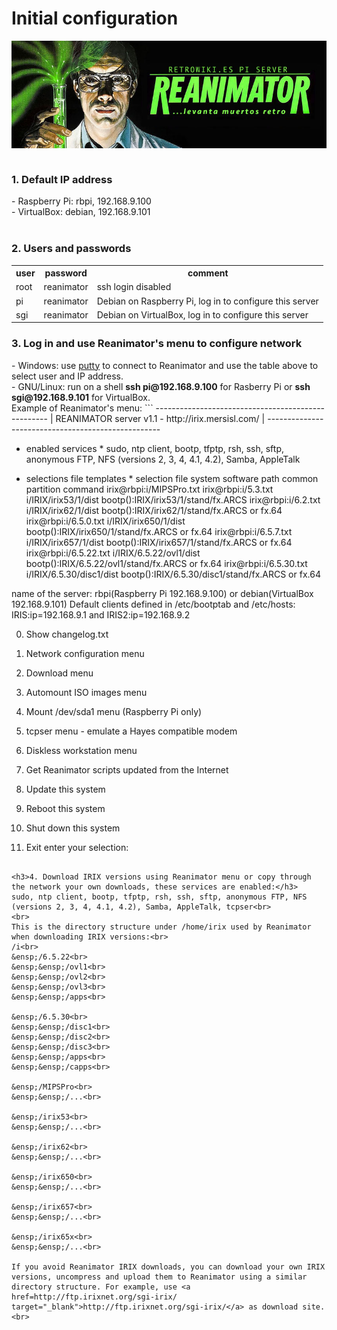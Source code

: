 # Initial configuration
<img alt="REANIMATOR.jpg" src="REANIMATOR.jpg" align="middle"><br>
<br>
<h3>1. Default IP address</h3>
- Raspberry Pi: rbpi, 192.168.9.100<br>
- VirtualBox: debian, 192.168.9.101<br>
<br>
<h3>2. Users and passwords</h3>
<table>
  <tr>
    <th>user</th>
    <th>password</th>
    <th>comment</th>
  </tr>
  <tr>
    <td>root</td>
    <td>reanimator</td>
    <td>ssh login disabled</td>
  </tr>
  <tr>
    <td>pi</td>
    <td>reanimator</td>
    <td>Debian on Raspberry Pi, log in to configure this server</td>
  </tr>
  <tr>
    <td>sgi</td>
    <td>reanimator</td>
    <td>Debian on VirtualBox, log in to configure this server</td>
  </tr>
</table>

<h3>3. Log in and use Reanimator's menu to configure network</h3>
- Windows: use <a href="https://www.putty.org/" target="_blank">putty</a> to connect to Reanimator and use the table above to select user and IP address.<br>
- GNU/Linux: run on a shell <b>ssh pi@192.168.9.100</b> for Rasberry Pi or <b>ssh sgi@192.168.9.101</b> for VirtualBox.<br>
Example of Reanimator's menu:
```
 --------------------------------------------------- 
| REANIMATOR server v1.1 - http://irix.mersisl.com/ |
 --------------------------------------------------- 

* enabled services *
sudo, ntp client, bootp, tfptp, rsh, ssh, sftp, anonymous FTP, NFS (versions 2, 3, 4, 4.1, 4.2), Samba, AppleTalk

* selections file templates *
selection file                    system software path            common partition command
irix@rbpi:i/MIPSPro.txt
irix@rbpi:i/5.3.txt               i/IRIX/irix53/1/dist            bootp():IRIX/irix53/1/stand/fx.ARCS
irix@rbpi:i/6.2.txt               i/IRIX/irix62/1/dist            bootp():IRIX/irix62/1/stand/fx.ARCS or fx.64
irix@rbpi:i/6.5.0.txt             i/IRIX/irix650/1/dist           bootp():IRIX/irix650/1/stand/fx.ARCS or fx.64
irix@rbpi:i/6.5.7.txt             i/IRIX/irix657/1/dist           bootp():IRIX/irix657/1/stand/fx.ARCS or fx.64
irix@rbpi:i/6.5.22.txt            i/IRIX/6.5.22/ovl1/dist         bootp():IRIX/6.5.22/ovl1/stand/fx.ARCS or fx.64
irix@rbpi:i/6.5.30.txt            i/IRIX/6.5.30/disc1/dist        bootp():IRIX/6.5.30/disc1/stand/fx.ARCS or fx.64

name of the server: rbpi(Raspberry Pi 192.168.9.100) or debian(VirtualBox 192.168.9.101)
Default clients defined in /etc/bootptab and /etc/hosts: IRIS:ip=192.168.9.1 and IRIS2:ip=192.168.9.2

0. Show changelog.txt
1. Network configuration menu
2. Download menu
3. Automount ISO images menu
4. Mount /dev/sda1 menu (Raspberry Pi only)
5. tcpser menu - emulate a Hayes compatible modem
6. Diskless workstation menu

10. Get Reanimator scripts updated from the Internet
11. Update this system
12. Reboot this system
13. Shut down this system

99. Exit
enter your selection:
```

<h3>4. Download IRIX versions using Reanimator menu or copy through the network your own downloads, these services are enabled:</h3>
sudo, ntp client, bootp, tfptp, rsh, ssh, sftp, anonymous FTP, NFS (versions 2, 3, 4, 4.1, 4.2), Samba, AppleTalk, tcpser<br>
<br>
This is the directory structure under /home/irix used by Reanimator when downloading IRIX versions:<br>
/i<br>
&ensp;/6.5.22<br>
&ensp;&ensp;/ovl1<br>
&ensp;&ensp;/ovl2<br>
&ensp;&ensp;/ovl3<br>
&ensp;&ensp;/apps<br>

&ensp;/6.5.30<br>
&ensp;&ensp;/disc1<br>
&ensp;&ensp;/disc2<br>
&ensp;&ensp;/disc3<br>
&ensp;&ensp;/apps<br>
&ensp;&ensp;/capps<br>

&ensp;/MIPSPro<br>
&ensp;&ensp;/...<br>

&ensp;/irix53<br>
&ensp;&ensp;/...<br>

&ensp;/irix62<br>
&ensp;&ensp;/...<br>

&ensp;/irix650<br>
&ensp;&ensp;/...<br>

&ensp;/irix657<br>
&ensp;&ensp;/...<br>

&ensp;/irix65x<br>
&ensp;&ensp;/...<br>

If you avoid Reanimator IRIX downloads, you can download your own IRIX versions, uncompress and upload them to Reanimator using a similar directory structure. For example, use <a href=http://ftp.irixnet.org/sgi-irix/ target="_blank">http://ftp.irixnet.org/sgi-irix/</a> as download site.<br>
